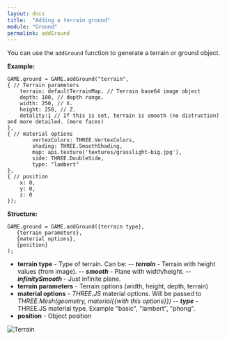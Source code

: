 ```yaml
---
layout: docs
title:  "Adding a terrain ground"
module: "Ground"
permalink: addGround
---
```

You can use the `addGround` function to generate a terrain or ground object.

**Example:**

    GAME.ground = GAME.addGround("terrain",
    { // Terrain parameters
        terrain: defaultTerrainMap, // Terrain base64 image object
        depth: 100, // depth range.
        width: 250, // X.
        height: 250, // Z.
        detality:1 // If this is set, terrain is smooth (no distruction) and more detailed. (more faces)
    },
    { // material options
            vertexColors: THREE.VertexColors,
            shading: THREE.SmoothShading,
            map: api.texture('textures/grasslight-big.jpg'),
            side: THREE.DoubleSide,
            type: "lambert"
    },
    { // position
        x: 0,
        y: 0,
        z: 0
    });

**Structure:**


    GAME.ground = GAME.addGround({terrain type},
       {terrain parameters},
       {material options},
       {position}
    );

- **terrain type** - Type of terrain. Can be:
--    ***terrain*** - Terrain with height values (from image).
--    ***smooth*** - Plane with width/height.
--    ***infinitySmooth*** - Just infinite plane.
- **terrain parameters** - Terrain options (width, height, depth, terrain)
- **material options** - *THREE.JS* material options. Will be passed to *THREE.Mesh(geometry, material{{with this options}})*
--    ***type*** - THREE.JS material type. Example "basic", "lambert", "phong".
- **position** - Object position

![Terrain](http://2.1m.yt/4ZL9FikzI.png)
